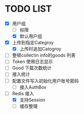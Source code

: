 # TODO LIST

- [x] 用户组
  - [ ] 权限
  - [x] 默认用户组
- [x] 上传到指定Categroy
  - [x] 上传时追加Catogroy
- [ ] 整顿collectin info的goods 列表
- [ ] Token 使用日志显示
- [ ] Good 下载次数统计
- [ ] 接入统计
- [ ] 配置文件写入初始化用户账号密码
  - [ ] 接入AuthBox
- [ ] Redis 接入
  - [x] 支持Session
  - [ ] 缓存整理